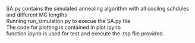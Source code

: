SA.py contains the simulated annealing algorithm with all cooling schdules and different MC lengths <br>
Running run_simulation.py to execue the SA.py file<br>
The code for plotting is contained in plot.ipynb<br>
function.ipynb is used for test and execute the .tsp file provided. 
